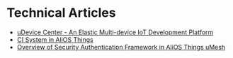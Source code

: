 # Technical Articles

* [uDevice Center - An Elastic Multi-device IoT Development Platform](yq-udcenter.md)
* [CI System in AliOS Things](yq-ci-system.md)
* [Overview of Security Authentication Framework in AliOS Things uMesh](yq-umesh-security.md)
